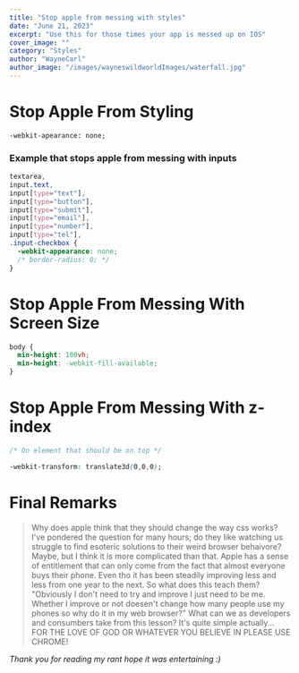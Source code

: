 ```yaml
---
title: "Stop apple from messing with styles"
date: "June 21, 2023"
excerpt: "Use this for those times your app is messed up on IOS"
cover_image: ""
category: "Styles"
author: "WayneCarl"
author_image: "/images/wayneswildworldImages/waterfall.jpg"
---
```


# Stop Apple From Styling

```
-webkit-apearance: none;
```

### Example that stops apple from messing with inputs

```css
textarea,
input.text,
input[type="text"],
input[type="button"],
input[type="submit"],
input[type="email"],
input[type="number"],
input[type="tel"],
.input-checkbox {
  -webkit-appearance: none;
  /* border-radius: 0; */
}
```

# Stop Apple From Messing With Screen Size

```css
body {
  min-height: 100vh;
  min-height: -webkit-fill-available;
}
```

# Stop Apple From Messing With z-index

```css
/* On element that should be on top */

-webkit-transform: translate3d(0,0,0);
```

# Final Remarks

> Why does apple think that they should change the way css works? I've pondered the question for many hours; do they like watching us struggle to find esoteric solutions to their weird browser behaivore? 
> Maybe, but I think it is more complicated than that. Apple has a sense of entitlement that can only come from the fact that almost everyone buys their phone. Even tho it has been steadily improving 
> less and less from one year to the next. So what does this teach them? "Obviously I don't need to try and improve I just need to be me.  Whether I improve or not doesen't change how many people use my phones so why do it in my web browser?"
> What can we as developers and consumbers take from this lesson? It's quite simple actually... FOR THE LOVE OF GOD OR WHATEVER YOU BELIEVE IN PLEASE USE CHROME! 

*Thank you for reading my rant hope it was entertaining :)*
